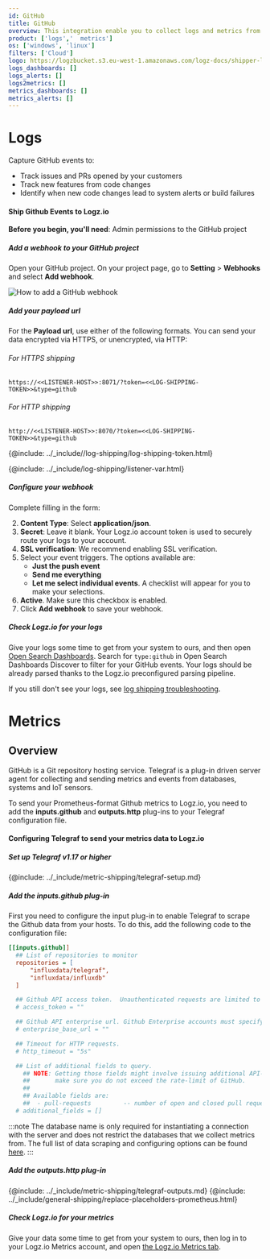 ```yaml
---
id: GitHub
title: GitHub
overview: This integration enable you to collect logs and metrics from github
product: ['logs','  metrics']
os: ['windows', 'linux']
filters: ['Cloud']
logo: https://logzbucket.s3.eu-west-1.amazonaws.com/logz-docs/shipper-logos/github.png
logs_dashboards: []
logs_alerts: []
logs2metrics: []
metrics_dashboards: []
metrics_alerts: []
---
```



# Logs

Capture GitHub events to:

* Track issues and PRs opened by your customers
* Track new features from code changes
* Identify when new code changes lead to system alerts or build failures

#### Ship Github Events to Logz.io

**Before you begin, you'll need**: Admin permissions to the GitHub project

 

##### Add a webhook to your GitHub project

Open your GitHub project. On your project page, go to **Setting** > **Webhooks** and select **Add webhook**.

![How to add a GitHub webhook](https://dytvr9ot2sszz.cloudfront.net/logz-docs/integrations/github-webhooks.png)

##### Add your payload url


For the **Payload url**, use either of the following formats. You can send your data encrypted via HTTPS, or unencrypted, via HTTP:

###### For HTTPS shipping

```
https://<<LISTENER-HOST>>:8071/?token=<<LOG-SHIPPING-TOKEN>>&type=github
```

###### For HTTP shipping

```
http://<<LISTENER-HOST>>:8070/?token=<<LOG-SHIPPING-TOKEN>>&type=github
```

{@include: ../_include//log-shipping/log-shipping-token.html}

{@include: ../_include/log-shipping/listener-var.html}

##### Configure your webhook

Complete filling in the form:

2. **Content Type**: Select **application/json**.
3. **Secret**: Leave it blank. Your Logz.io account token is used to securely route your logs to your account.
4. **SSL verification**: We recommend enabling SSL verification.
5. Select your event triggers. The options available are:
    * **Just the push event**
    * **Send me everything**
    * **Let me select individual events**. A checklist will appear for you to make your selections.
6. **Active**. Make sure this checkbox is enabled.
7. Click **Add webhook** to save your webhook.

##### Check Logz.io for your logs

Give your logs some time to get from your system to ours, and then open [Open Search Dashboards](https://app.logz.io/#/dashboard/osd). Search for `type:github` in Open Search Dashboards Discover to filter for your GitHub events. Your logs should be already parsed thanks to the Logz.io preconfigured parsing pipeline.

If you still don't see your logs, see [log shipping troubleshooting]({{site.baseurl}}/user-guide/log-shipping/log-shipping-troubleshooting.html).


# Metrics
## Overview

GitHub is a Git repository hosting service. Telegraf is a plug-in driven server agent for collecting and sending metrics and events from databases, systems and IoT sensors.

To send your Prometheus-format Github metrics to Logz.io, you need to add the **inputs.github** and **outputs.http** plug-ins to your Telegraf configuration file.

#### Configuring Telegraf to send your metrics data to Logz.io

 

##### Set up Telegraf v1.17 or higher

{@include: ../_include/metric-shipping/telegraf-setup.md}
 
##### Add the inputs.github plug-in

First you need to configure the input plug-in to enable Telegraf to scrape the Github data from your hosts. To do this, add the following code to the configuration file:


``` ini
[[inputs.github]]
  ## List of repositories to monitor
  repositories = [
      "influxdata/telegraf",
      "influxdata/influxdb"
  ]

  ## Github API access token.  Unauthenticated requests are limited to 60 per hour.
  # access_token = ""

  ## Github API enterprise url. Github Enterprise accounts must specify their base url.
  # enterprise_base_url = ""

  ## Timeout for HTTP requests.
  # http_timeout = "5s"

  ## List of additional fields to query.
    ## NOTE: Getting those fields might involve issuing additional API-calls, so please
    ##       make sure you do not exceed the rate-limit of GitHub.
    ##
    ## Available fields are:
    ##  - pull-requests         -- number of open and closed pull requests (2 API-calls per repository)
  # additional_fields = []
```

:::note
The database name is only required for instantiating a connection with the server and does not restrict the databases that we collect metrics from. The full list of data scraping and configuring options can be found [here](https://github.com/influxdata/telegraf/blob/release-1.18/plugins/inputs/github/README.md).
:::
 

##### Add the outputs.http plug-in

{@include: ../_include/metric-shipping/telegraf-outputs.md}
{@include: ../_include/general-shipping/replace-placeholders-prometheus.html}

##### Check Logz.io for your metrics

Give your data some time to get from your system to ours, then log in to your Logz.io Metrics account, and open [the Logz.io Metrics tab](https://app.logz.io/#/dashboard/metrics/).


 
 
